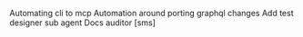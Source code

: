 Automating cli to mcp
Automation around porting graphql changes 
Add test designer sub agent
Docs auditor 
 [sms]